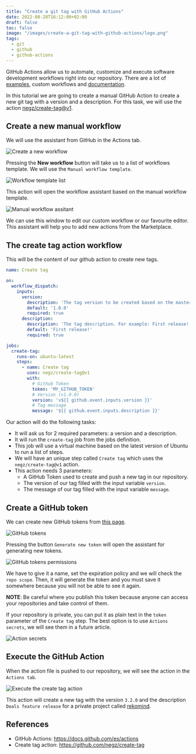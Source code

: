 ```yaml
---
title: "Create a git tag with GitHub Actions"
date: 2022-08-28T16:12:00+02:00
draft: false
toc: false
image: "/images/create-a-git-tag-with-github-actions/logo.png"
tags:
  - git
  - github
  - github-actions
---
```


GitHub Actions allow us to automate, customize and execute software development workflows right into our repository. There are a lot of [examples](https://docs.github.com/en/actions/examples), custom workflows and [documentation](https://docs.github.com/en/actions).

In this tutorial we are going to create a manual GitHub Action to create a new git tag with a version and a description. For this task, we will use the action [negz/create-tag@v1](https://github.com/negz/create-tag).

## Create a new manual workflow

We will use the assistant from GitHub in the Actions tab. 

![Create a new workflow](/images/create-a-git-tag-with-github-actions/create-a-new-workflow.png#center)

Pressing the **New workflow** button will take us to a list of workflows template. We will use the `Manual workflow template`.

![Workflow template list](/images/create-a-git-tag-with-github-actions/create-a-manual-workflow.png#center)

This action will open the workflow assistant based on the manual workflow template.

![Manual workflow assitant](/images/create-a-git-tag-with-github-actions/workflow-assistant.png#center)

We can use this window to edit our custom workflow or our favourite editor. This assistant will help you to add new actions from the Marketplace.

## The create tag action workflow

This will be the content of our github action to create new tags.

```yaml
name: Create tag

on:
  workflow_dispatch:
    inputs:
      version:
        description: 'The tag version to be created based on the master branch'
        default: '1.0.0'
        required: true
      description:
        description: 'The tag description. For example: First release!'
        default: 'First release!'
        required: true

jobs:
  create-tag:
    runs-on: ubuntu-latest
    steps:
      - name: Create tag
        uses: negz/create-tag@v1
        with:
          # Github Token
          token: 'MY_GITHUB_TOKEN'
          # Version (v1.0.0)
          version: 'v${{ github.event.inputs.version }}'
          # Tag message
          message: '${{ github.event.inputs.description }}'
```

Our action will do the following tasks:
* It will ask us for 2 required parameters: a version and a description.
* It will run the `create-tag` job from the jobs definition.
* This job will use a virtual machine based on the latest version of Ubuntu to run a list of steps.
* We will have an unique step called `Create tag` which uses the `negz/create-tag@v1` action.
* This action needs 3 parameters:
  * A GitHub Token used to create and push a new tag in our repository.
  * The version of our tag filled with the input variable `version`.
  * The message of our tag filled with the input variable `message`.

## Create a GitHub token

We can create new GitHub tokens from [this page](https://github.com/settings/tokens).

![GitHub tokens](/images/create-a-git-tag-with-github-actions/github-tokens.png#center)

Pressing the button `Generate new token` will open the assistant for generating new tokens.

![GitHub tokens permissions](/images/create-a-git-tag-with-github-actions/github-token-permissions.png#center)

We have to give it a name, set the expiration policy and we will check the `repo scope`. Then, it will generate the token and you must save it somewhere because you will not be able to see it again.

**NOTE**: Be careful where you publish this token because anyone can access your repositories and take control of them.

If your repository is private, you can put it as plain text in the `token` parameter of the `Create tag` step. The best option is to use `Actions secrets`, we will see them in a future article.

![Action secrets](/images/create-a-git-tag-with-github-actions/action-secrets.png#center)

## Execute the GitHub Action

When the action file is pushed to our repository, we will see the action in the `Actions tab`.

![Execute the create tag action](/images/create-a-git-tag-with-github-actions/execute-the-action.png#center)

This action will create a new tag with the version `3.2.0` and the description `Deals feature release` for a private project called [rekomind](https://rekomind.com).

## References

* GitHub Actions: https://docs.github.com/es/actions
* Create tag action: https://github.com/negz/create-tag